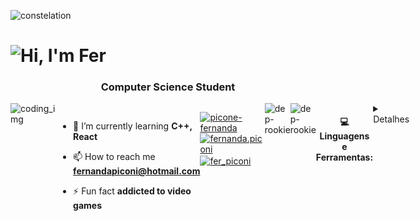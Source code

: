 ![constelation]()
# ![Hi, I'm Fer](https://readme-typing-svg.herokuapp.com?color=%2336BCF7&size=21+&duration=2000&center=true&vCenter=true&multiline=true&width=200&height=40&lines=Hi%2C+I'm+Fer!👋🏼;+;+)
<h3 align="center">Computer Science Student</h3>

<div style="display:flex">
  <img align="right" alt="coding_img" width="380" src="giphy.gif">
  </p>

- 🌱 I’m currently learning **C++, React**

- 📫 How to reach me **fernandapiconi@hotmail.com**

- ⚡ Fun fact **addicted to video games**


<p align="left">
<a href="https://linkedin.com/in/picone-fernanda" target="blank"><img align="center" src="https://raw.githubusercontent.com/rahuldkjain/github-profile-readme-generator/master/src/images/icons/Social/linked-in-alt.svg" alt="picone-fernanda" height="30" width="40" /></a>
<a href="https://fb.com/fernanda.piconi" target="blank"><img align="center" src="https://raw.githubusercontent.com/rahuldkjain/github-profile-readme-generator/master/src/images/icons/Social/facebook.svg" alt="fernanda.piconi" height="30" width="40" /></a>
<a href="https://instagram.com/fer_piconi" target="blank"><img align="center" src="https://raw.githubusercontent.com/rahuldkjain/github-profile-readme-generator/master/src/images/icons/Social/instagram.svg" alt="fer_piconi" height="30" width="40" /></a>
</p>
<img align="center" src="https://github-readme-stats.vercel.app/api?username=dep-rookie&show_icons=true&theme=tokyonight&locale=en" alt="dep-rookie" />
<img align="center" src="https://github-readme-stats.vercel.app/api/top-langs?username=dep-rookie&show_icons=true&theme=tokyonight&locale=en&layout=compact" alt="dep-rookie" />



<h4 align="center"> 💻 Linguagens e Ferramentas:</h4>
<details>
<summary>Detalhes</summary>
<br />
  
  <img src="https://raw.githubusercontent.com/devicons/devicon/master/icons/csharp/csharp-original.svg" alt="csharp" align="center" width="40" height="40"/>
  <img src="https://raw.githubusercontent.com/devicons/devicon/master/icons/javascript/javascript-original.svg" alt="javascript" align="center" width="40" height="40"/> 
  <img src="https://raw.githubusercontent.com/devicons/devicon/master/icons/python/python-original.svg" alt="python" align="center" width="40" height="40"/>
  <img src="https://raw.githubusercontent.com/devicons/devicon/master/icons/mysql/mysql-original-wordmark.svg" alt="mysql" align="center" width="60" height="50"/>
  <img src="https://raw.githubusercontent.com/devicons/devicon/master/icons/mongodb/mongodb-original-wordmark.svg" alt="mongodb" align="center" width="60" height="50"/> 
  <img src="https://angular.io/assets/images/logos/angular/angular.svg" alt="angular" align="center" width="40" height="40"/>
  <img src="https://raw.githubusercontent.com/devicons/devicon/master/icons/css3/css3-original-wordmark.svg" alt="css3" align="center" width="40" height="40"/> 
  <img src="https://raw.githubusercontent.com/devicons/devicon/master/icons/html5/html5-original-wordmark.svg" alt="html5" align="center" width="40" height="40"/> 
  <img src="https://user-images.githubusercontent.com/12417677/97433592-a9e07800-1915-11eb-8f0b-f4e8cdf8babb.png" alt="unreal" align="center" width="40" height="40"/>
  <img src="https://www.vectorlogo.zone/logos/opencv/opencv-icon.svg" alt="opencv" align="center" width="40" height="40"/>
  <img src="https://raw.githubusercontent.com/devicons/devicon/2ae2a900d2f041da66e950e4d48052658d850630/icons/pandas/pandas-original.svg" alt="pandas" align="center" width="40"   height="40"/>
  <img src="https://www.vectorlogo.zone/logos/pytorch/pytorch-icon.svg" alt="pytorch" align="center" width="40" height="40"/>
  <img src="https://upload.wikimedia.org/wikipedia/commons/0/05/Scikit_learn_logo_small.svg" alt="scikit_learn" align="center" width="40" height="40"/> 
  <img src="https://www.vectorlogo.zone/logos/tensorflow/tensorflow-icon.svg" alt="tensorflow" align="center" width="40" height="40"/>
---
  
<h3 align="center"> 🎨 Design:</h3>
  <details>
<summary>Detalhes</summary>
<br />
    
  <img src="https://cdn.jsdelivr.net/gh/devicons/devicon/icons/canva/canva-original.svg" alt="canva" style="plastic" width="40" height="40"/>
  <img src="https://www.vectorlogo.zone/logos/figma/figma-icon.svg" alt="figma" width="50" height="40"/>
   <img src="https://upload.wikimedia.org/wikipedia/commons/a/af/Adobe_Photoshop_CC_icon.svg" alt="photoshop" width="40" height="40"/>
   <img src="https://github.com/dep-rookie/dep-rookie/assets/80229492/488a9fa6-b5c5-4c29-8ab3-9162a4d104c3" alt="lightroom" width="40" height="40"/>
   <img src="https://upload.wikimedia.org/wikipedia/commons/c/cb/Adobe_After_Effects_CC_icon.svg" alt="aftereffects" width="40" height="40"/>
  <img src="https://github.com/dep-rookie/dep-rookie/assets/80229492/cd6ae7f8-7c22-45a7-8f3a-85c475f5ad9a" alt="premiere" width="40" height="40"/>
  <img src="https://upload.wikimedia.org/wikipedia/commons/9/9e/Affinity_designer_icon_2019.png" alt="affinityd" width="40" height="40"/>
  <img src="https://upload.wikimedia.org/wikipedia/commons/f/f5/Affinity_Photo_V2_icon.svg" alt="affinityp" width="40" height="40"/>
  <img src="https://download.blender.org/branding/community/blender_community_badge_white.svg" alt="blender" width="40" height="40"/>
   ---
   <h4 align="left"> 🎨 Digital Art:</h4>
 </a> <a href="https://www.procreate.com/" target="_blank" rel="noreferrer"> <img src="https://upload.wikimedia.org/wikipedia/commons/d/de/Procreate-icon.png" alt="procreate" width="40" height="40"/>
<a href="https://www.clipstudio.net/" target="_blank" rel="noreferrer"> <img src="https://w7.pngwing.com/pngs/691/290/png-transparent-clip-studio-paint-macos-bigsur-icon-thumbnail.png" alt="clipstudio" width="40" height="40"/></a>
   

  ![Snake Animation](https://github.com/dep-rookie/dep-rookie/blob/output/github-contribution-grid-snake.svg)

  
 
